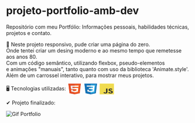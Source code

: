# projeto-portfolio-amb-dev
Repositório com meu Portfólio: Informações pessoais, habilidades técnicas, projetos e contato. <br>

📝 Neste projeto responsivo, pude criar uma página do zero. <br> 
Onde tentei criar um desing moderno e ao mesmo tempo que remetesse aos anos 80. <br>
Com um código semântico, utilizando flexbox, pseudo-elementos <br> 
e animações "manuais", tanto quanto com uso da biblioteca 'Animate.style'. <br>
Além de um carrossel interativo, para mostrar meus projetos.

🖥 Tecnologias utilizadas:
  <img align="center" alt="HTML" height="30" width="40" src="https://raw.githubusercontent.com/devicons/devicon/master/icons/html5/html5-original.svg">
  <img align="center" alt="CSS" height="30" width="40" src="https://raw.githubusercontent.com/devicons/devicon/master/icons/css3/css3-original.svg">
  <img align="center" alt="JS" height="30" width="40" src="https://raw.githubusercontent.com/devicons/devicon/master/icons/javascript/javascript-original.svg">
  
✔ Projeto finalizado:

![Gif Portfolio](https://user-images.githubusercontent.com/97855964/172401863-f987d34f-178c-4ea8-9878-35c40733f3d6.gif)
